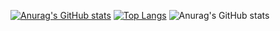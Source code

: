 [![Anurag's GitHub stats](https://github-readme-stats.vercel.app/api?username=prismOxO1)](https://github.com/prismOxO1/github-readme-stats)
[![Top Langs](https://github-readme-stats.vercel.app/api/top-langs/?username=prismOxO1)](https://github.com/prismOxO1/github-readme-stats)
![Anurag's GitHub stats](https://github-readme-stats.vercel.app/api?username=prismOxO1&show_icons=true&theme=transparent)
